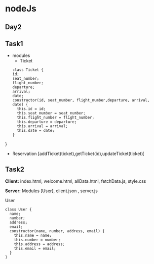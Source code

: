 # nodeJs

## Day2 

## Task1
- modules
  - Ticket
  ``` http
  class Ticket {
  id;
  seat_number;
  flight_number;
  departure;
  arrival;
  date;
  constructor(id, seat_number, flight_number,departure, arrival, date) {
    this.id = id;
    this.seat_number = seat_number;
    this.flight_number = flight_number;
    this.departure = departure;
    this.arrival = arrival;
    this.date = date;
  }
}

 - Reservation [addTicket(ticket),getTicket(id),updateTicket(ticket)]




## Task2

**Client:** index.html, welcome.html, allData.html, fetchData.js, style.css

**Server:** Modules [User], client.json , server.js

User 
```
class User {
  name;
  number;
  address;
  email;
  constructor(name, number, address, email) {
    this.name = name;
    this.number = number;
    this.address = address;
    this.email = email;
  }
}
```
